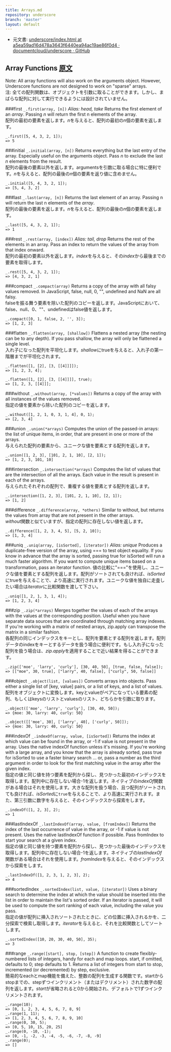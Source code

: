 ```yaml
---
title: Arrays.md
repository: underscore
branch: 'master'
layout: default
---
```


+  元文書: [underscore/index.html at a5ea59ad16d478a3643f6440ea94ac19ae86f0d4 · documentcloud/underscore · GitHub](https://github.com/documentcloud/underscore/blob/a5ea59ad16d478a3643f6440ea94ac19ae86f0d4/index.html "underscore/index.html at a5ea59ad16d478a3643f6440ea94ac19ae86f0d4 · documentcloud/underscore · GitHub")

## Array Functions [原文](http://underscorejs.org/#arrays)

Note: All array functions will also work on the arguments object. However, Underscore functions are not designed to work on "sparse" arrays.  
注: 全ての配列関数は、オブジェクトを引数に取ることができます。しかし、まばらな配列に対して実行できるようには設計されていません。  

###first `_.first(array, [n])` _Alias: head, take_ 
Returns the first element of an *array*. Passing *n* will return the first n elements of the array.  
配列の最初の要素を返します。*n*を与えると、配列の最初の*n*個の要素を返します。  

    _.first([5, 4, 3, 2, 1]);
    => 5

###initial `_.initial(array, [n])` 
Returns everything but the last entry of the array. Especially useful on the arguments object. Pass *n* to exclude the last *n* elements from the result.  
配列の最後の要素以外を返します。argumentsを引数に取る場合に特に便利です。*n*を与えると、配列の最後の*n*個の要素を返り値に含めません。  

    _.initial([5, 4, 3, 2, 1]);
    => [5, 4, 3, 2]

###last `_.last(array, [n])` 
Returns the last element of an array. Passing n will return the last n elements of the *array*.  
配列の最後の要素を返します。*n*を与えると、配列の最後の*n*個の要素を返します。  

    _.last([5, 4, 3, 2, 1]);
    => 1

###rest `_.rest(array, [index])` _Alias: tail, drop_ 
Returns the rest of the elements in an array. Pass an index to return the values of the array from that index onward.  
配列の最初の要素以外を返します。*index*を与えると、その*index*から最後までの要素を取得します。  

    _.rest([5, 4, 3, 2, 1]);
    => [4, 3, 2, 1]

###compact `_.compact(array)` 
Returns a copy of the array with all falsy values removed. In JavaScript, false, null, 0, "", undefined and NaN are all falsy.  
falseを振る舞う要素を除いた配列のコピーを返します。JavaScriptにおいて、false、null、0、""、undefinedはfalse値を返します。  

    _.compact([0, 1, false, 2, '', 3]);
    => [1, 2, 3]

###flatten `_.flatten(array, [shallow])` 
Flattens a nested array (the nesting can be to any depth). If you pass shallow, the array will only be flattened a single level.  
入れ子になった配列を平坦化します。*shallow*にtrueを与えると、入れ子の第一階層までが平坦化されます。  

    _.flatten([1, [2], [3, [[4]]]]);
    => [1, 2, 3, 4];
    
    _.flatten([1, [2], [3, [[4]]]], true);
    => [1, 2, 3, [[4]]];

###without `_.without(array, [*values])` 
Returns a copy of the array with all instances of the values removed.  
指定の値を要素から除いた配列のコピーを返します。  

    _.without([1, 2, 1, 0, 3, 1, 4], 0, 1);
    => [2, 3, 4]

###union `_.union(*arrays)` 
Computes the union of the passed-in arrays: the list of unique items, in order, that are present in one or more of the arrays.  
与えられた配列の要素から、ユニークな値を要素とする配列を返します。  

    _.union([1, 2, 3], [101, 2, 1, 10], [2, 1]);
    => [1, 2, 3, 101, 10]

###intersection `_.intersection(*arrays)` 
Computes the list of values that are the intersection of all the arrays. Each value in the result is present in each of the arrays.  
与えられたそれぞれの配列で、重複する値を要素とする配列を返します。  

    _.intersection([1, 2, 3], [101, 2, 1, 10], [2, 1]);
    => [1, 2]

###difference `_.difference(array, *others)` 
Similar to without, but returns the values from array that are not present in the other arrays.  
*without*関数と似ていますが、指定の配列に存在しない値を返します。  

    _.difference([1, 2, 3, 4, 5], [5, 2, 10]);
    => [1, 3, 4]

###uniq `_.uniq(array, [isSorted], [iterator])` _Alias: unique_ 
Produces a duplicate-free version of the array, using === to test object equality. If you know in advance that the array is sorted, passing true for isSorted will run a much faster algorithm. If you want to compute unique items based on a transformation, pass an iterator function.
値の比較に"==="を使用し、ユニークな値を要素とする配列を返します。配列がソートされても良ければ、*isSorted*にtrueを与えることで、より高速に実行されます。ユニークな値を独自に走査したい場合は*iterator*に比較関数を渡して下さい。  

    _.uniq([1, 2, 1, 3, 1, 4]);
    => [1, 2, 3, 4]

###zip `_.zip(*arrays)` 
Merges together the values of each of the arrays with the values at the corresponding position. Useful when you have separate data sources that are coordinated through matching array indexes. If you're working with a matrix of nested arrays, zip.apply can transpose the matrix in a similar fashion.  
各配列の同じインデックスをキーとし、配列を要素とする配列を返します。配列データのindexをキーとするデータを扱う場合に便利です。もし入れ子になった配列を扱う場合は、*zip.apply*を適用することで近い結果を得ることができます。  

    _.zip(['moe', 'larry', 'curly'], [30, 40, 50], [true, false, false]);
    => [["moe", 30, true], ["larry", 40, false], ["curly", 50, false]]

###object `_.object(list, [values])` 
Converts arrays into objects. Pass either a single list of [key, value] pairs, or a list of keys, and a list of values.  
配列をオブジェクトに変換します。keyとvalueがペアになっている要素の配列、もしくはkeysのリストとvaluesのリスト、どちらかを引数に取ります。  

    _.object(['moe', 'larry', 'curly'], [30, 40, 50]);
    => {moe: 30, larry: 40, curly: 50}
    
    _.object([['moe', 30], ['larry', 40], ['curly', 50]]);
    => {moe: 30, larry: 40, curly: 50}

###indexOf `_.indexOf(array, value, [isSorted])` 
Returns the index at which value can be found in the array, or -1 if value is not present in the array. Uses the native indexOf function unless it's missing. If you're working with a large array, and you know that the array is already sorted, pass true for isSorted to use a faster binary search ... or, pass a number as the third argument in order to look for the first matching value in the array after the given index.  
指定の値と同じ値を持つ要素を配列から探し、見つかった最初のインデックスを取得します。配列中に存在しない場合-1を返します。ネイティブの*indexOf*関数がある場合はそれを使用します。大きな配列を扱う場合、且つ配列がソートされても良ければ、*isSorted*に`true`を与えることで、より高速に実行されます。また、第三引数に数字を与えると、そのインデックスから探索をします。  

    _.indexOf([1, 2, 3], 2);
    => 1

###lastIndexOf `_.lastIndexOf(array, value, [fromIndex])` 
Returns the index of the last occurrence of value in the array, or -1 if value is not present. Uses the native lastIndexOf function if possible. Pass fromIndex to start your search at a given index.  
指定の値と同じ値を持つ要素を配列から探し、見つかった最後のインデックスを取得します。配列中に存在しない場合-1を返します。ネイティブの*lastIndexOf*関数がある場合はそれを使用します。*fromIndex*を与えると、そのインデックスから探索をします。  

    _.lastIndexOf([1, 2, 3, 1, 2, 3], 2);
    => 4

###sortedIndex `_.sortedIndex(list, value, [iterator])` 
Uses a binary search to determine the index at which the value should be inserted into the list in order to maintain the list's sorted order. If an iterator is passed, it will be used to compute the sort ranking of each value, including the value you pass.  
指定の値が配列に挿入されソートされたときに、どの位置に挿入されるかを、二分探索で検索し取得します。*iterator*を与えると、それを比較関数としてソートします。  

    _.sortedIndex([10, 20, 30, 40, 50], 35);
    => 3

###range `_.range([start], stop, [step])` 
A function to create flexibly-numbered lists of integers, handy for each and map loops. start, if omitted, defaults to 0; step defaults to 1. Returns a list of integers from start to stop, incremented (or decremented) by step, exclusive.  
簡易的なeachとmap機能を備えた、整数の配列を生成する関数です。startからstopまでの、stepずつインクリメント（またはデクリメント）された数字の配列を返します。*start*が省略されると0から開始され、デフォルトで1ずつインクリメントされます。  

    _.range(10);
    => [0, 1, 2, 3, 4, 5, 6, 7, 8, 9]
    _.range(1, 11);
    => [1, 2, 3, 4, 5, 6, 7, 8, 9, 10]
    _.range(0, 30, 5);
    => [0, 5, 10, 15, 20, 25]
    _.range(0, -10, -1);
    => [0, -1, -2, -3, -4, -5, -6, -7, -8, -9]
    _.range(0);
    => []